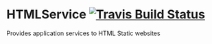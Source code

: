 



# HTMLService [![Travis Build Status](https://travis-ci.org/B2OPlus/HTMLService.svg?branch=master)](https://travis-ci.org/B2OPlus/HTMLService/travis-ci-status)

Provides application services to HTML Static websites
